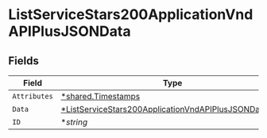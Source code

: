 # ListServiceStars200ApplicationVndAPIPlusJSONData


## Fields

| Field                                                                                                                                    | Type                                                                                                                                     | Required                                                                                                                                 | Description                                                                                                                              | Example                                                                                                                                  |
| ---------------------------------------------------------------------------------------------------------------------------------------- | ---------------------------------------------------------------------------------------------------------------------------------------- | ---------------------------------------------------------------------------------------------------------------------------------------- | ---------------------------------------------------------------------------------------------------------------------------------------- | ---------------------------------------------------------------------------------------------------------------------------------------- |
| `Attributes`                                                                                                                             | [*shared.Timestamps](../../models/shared/timestamps.md)                                                                                  | :heavy_minus_sign:                                                                                                                       | N/A                                                                                                                                      |                                                                                                                                          |
| `Data`                                                                                                                                   | [*ListServiceStars200ApplicationVndAPIPlusJSONDataData](../../models/operations/listservicestars200applicationvndapiplusjsondatadata.md) | :heavy_minus_sign:                                                                                                                       | N/A                                                                                                                                      |                                                                                                                                          |
| `ID`                                                                                                                                     | **string*                                                                                                                                | :heavy_minus_sign:                                                                                                                       | N/A                                                                                                                                      | 3krg2uUGZzb2W9Euo4moOY                                                                                                                   |